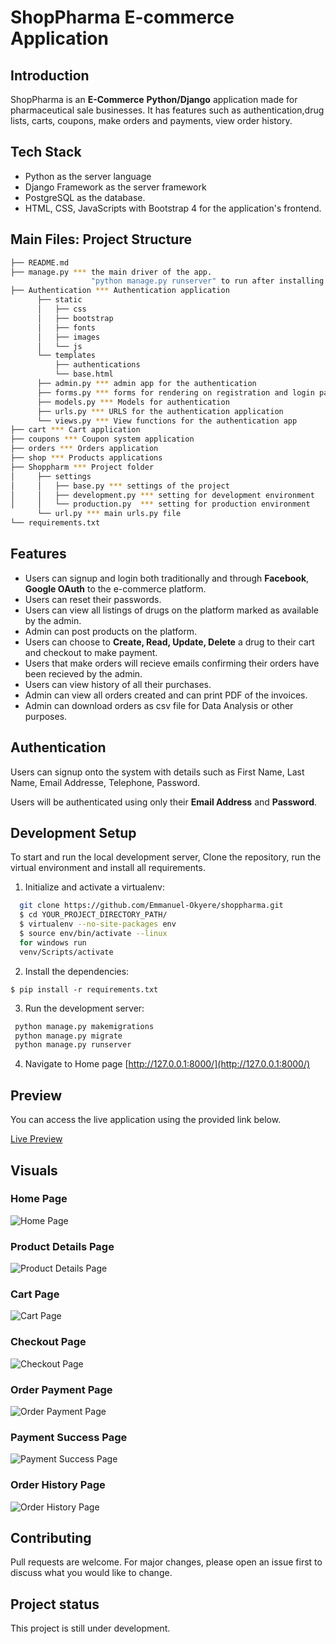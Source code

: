 # ShopPharma E-commerce Application
## Introduction
ShopPharma is an **E-Commerce** **Python/Django** application made for pharmaceutical sale businesses. It has features such as authentication,drug lists, carts, coupons, make orders and payments, view order history.

## Tech Stack
- Python as the server language
- Django Framework as the server framework
- PostgreSQL as the database.
- HTML, CSS, JavaScripts with Bootstrap 4 for the application's frontend.

## Main Files: Project Structure

  ```sh
  ├── README.md
  ├── manage.py *** the main driver of the app. 
                    "python manage.py runserver" to run after installing dependences
  ├── Authentication *** Authentication application
        ├── static
        │   ├── css
        │   ├── bootstrap
        │   ├── fonts
        │   ├── images
        │   └── js
        └── templates
            ├── authentications
            └── base.html
        ├── admin.py *** admin app for the authentication
        ├── forms.py *** forms for rendering on registration and login pages.
        ├── models.py *** Models for authentication
        ├── urls.py *** URLS for the authentication application
        └── views.py *** View functions for the authentication app
  ├── cart *** Cart application
  ├── coupons *** Coupon system application
  ├── orders *** Orders application
  ├── shop *** Products applications
  ├── Shoppharm *** Project folder
  │     ├── settings
  │     │   ├── base.py *** settings of the project
  │     │   ├── development.py *** setting for development environment
  │     │   └── production.py  *** setting for production environment
        └── url.py *** main urls.py file
  └── requirements.txt 
  
  ```


## Features
- Users can signup and login both traditionally and through **Facebook**, **Google OAuth** to the e-commerce platform.
- Users can reset their passwords.
- Users can view all listings of drugs on the platform marked as available by the admin.
- Admin can post products on the platform.
- Users can choose to **Create, Read, Update, Delete** a drug to their cart and checkout to make payment.
- Users that make orders will recieve emails confirming their orders have been recieved by the admin.
- Users can view history of all their purchases.
- Admin can view all orders created and can print PDF of the invoices.
- Admin can download orders as csv file for Data Analysis or other purposes.

## Authentication
Users can signup onto the system with details such as First Name, Last Name, Email Addresse, Telephone, Password.

Users will be authenticated using only their **Email Address** and **Password**.



## Development Setup
To start and run the local development server,
Clone the repository, run the virtual environment and install all requirements.



1. Initialize and activate a virtualenv:
```bash
  git clone https://github.com/Emmanuel-Okyere/shoppharma.git
  $ cd YOUR_PROJECT_DIRECTORY_PATH/
  $ virtualenv --no-site-packages env
  $ source env/bin/activate --linux
  for windows run
  venv/Scripts/activate
  ```

2. Install the dependencies:
  ```
  $ pip install -r requirements.txt
  ```

3. Run the development server:
  ```bash
   python manage.py makemigrations
   python manage.py migrate
   python manage.py runserver
  ```

4. Navigate to Home page [http://127.0.0.1:8000/](http://127.0.0.1:8000/)

## Preview
You can access the live application using the provided link below.

[Live Preview](https://shoppharm.herokuapp.com/)


## Visuals
### Home Page
![Home Page](https://github.com/Emmanuel-Okyere/readme_images/blob/main/ShopPharma/1-Product%20Home.png?raw=true)
### Product Details Page
![Product Details Page](https://github.com/Emmanuel-Okyere/readme_images/blob/main/ShopPharma/2-%20Product%20details.png?raw=true)
### Cart Page
![Cart Page](https://github.com/Emmanuel-Okyere/readme_images/blob/main/ShopPharma/3-Product%20Cart.png?raw=true)
### Checkout Page
![Checkout Page](https://github.com/Emmanuel-Okyere/readme_images/blob/main/ShopPharma/4-Product%20Checkout.png?raw=true)
### Order Payment Page
![Order Payment Page](https://github.com/Emmanuel-Okyere/readme_images/blob/main/ShopPharma/6-Order%20Payment.png?raw=true)
### Payment Success Page
![Payment Success Page](https://github.com/Emmanuel-Okyere/readme_images/blob/main/ShopPharma/7-Order%20Payment%20Success.png?raw=true)

### Order History Page
![Order History Page](https://github.com/Emmanuel-Okyere/readme_images/blob/main/ShopPharma/5-Order%20History.png?raw=true)

## Contributing
Pull requests are welcome. For major changes, please open an issue first to discuss what you would like to change.


## Project status
This project is still under development. 
